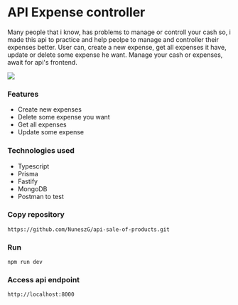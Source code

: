 # API Expense controller 
Many people that i know, has problems to manage or controll your cash so, i made this api to practice and help peolpe to manage and controller their expenses better. User can, create a new expense, get all expenses it have, update or delete some expense he want. Manage your cash or expenses, await for api's frontend.

<img src="/src/media/Captura de ecrã 2024-12-05 181400.png">

### Features
- Create new expenses
- Delete some expense you want
- Get all expenses
- Update some expense

### Technologies used
- Typescript 
- Prisma
- Fastify
- MongoDB
- Postman to test

### Copy repository
```
https://github.com/NuneszG/api-sale-of-products.git
```

### Run
```
npm run dev
```

### Access api endpoint
```
http://localhost:8000
```